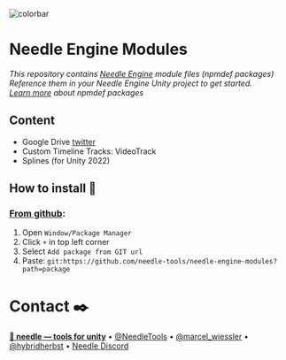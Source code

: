 ![colorbar](https://user-images.githubusercontent.com/5083203/180309860-542e6882-163c-4e11-9555-2c669ad72472.png)

# Needle Engine Modules
*This repository contains [Needle Engine](https://docs.needle.tools) module files (npmdef packages)  
Reference them in your Needle Engine Unity project to get started.   
[Learn more](https://docs.needle.tools/npmdef) about npmdef packages*

## Content

- Google Drive [twitter](https://twitter.com/marcel_wiessler/status/1533529353384075265)
- Custom Timeline Tracks: VideoTrack
- Splines (for Unity 2022)

## How to install 💽

### [From github](https://docs.unity3d.com/Manual/upm-ui-giturl.html):
1) Open ``Window/Package Manager``
2) Click ``+`` in top left corner
3) Select ``Add package from GIT url``
4) Paste: ``git:https://github.com/needle-tools/needle-engine-modules?path=package``

# Contact ✒️
<b>[🌵 needle — tools for unity](https://needle.tools)</b> • 
[@NeedleTools](https://twitter.com/NeedleTools) • 
[@marcel_wiessler](https://twitter.com/marcel_wiessler) • 
[@hybridherbst](https://twitter.com/hybridherbst) • 
[Needle Discord](https://discord.needle.tools)
